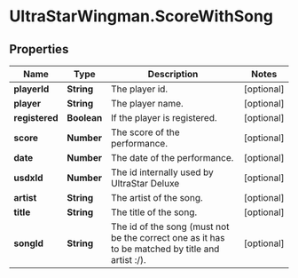 # UltraStarWingman.ScoreWithSong

## Properties

Name | Type | Description | Notes
------------ | ------------- | ------------- | -------------
**playerId** | **String** | The player id. | [optional] 
**player** | **String** | The player name. | [optional] 
**registered** | **Boolean** | If the player is registered. | [optional] 
**score** | **Number** | The score of the performance. | [optional] 
**date** | **Number** | The date of the performance. | [optional] 
**usdxId** | **Number** | The id internally used by UltraStar Deluxe | [optional] 
**artist** | **String** | The artist of the song. | [optional] 
**title** | **String** | The title of the song. | [optional] 
**songId** | **String** | The id of the song (must not be the correct one as it has to be matched by title and artist :/). | [optional] 


